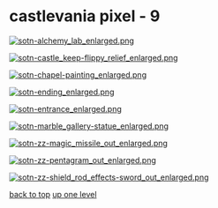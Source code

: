 # castlevania pixel - 9
[![sotn-alchemy_lab_enlarged.png](https://raw.githubusercontent.com/buckmanc/Wallpapers/main/mobile/castlevania%20pixel/sotn-alchemy_lab_enlarged.png "sotn-alchemy_lab_enlarged.png")](https://raw.githubusercontent.com/buckmanc/Wallpapers/main/mobile/castlevania%20pixel/sotn-alchemy_lab_enlarged.png)

[![sotn-castle_keep-flippy_relief_enlarged.png](https://raw.githubusercontent.com/buckmanc/Wallpapers/main/mobile/castlevania%20pixel/sotn-castle_keep-flippy_relief_enlarged.png "sotn-castle_keep-flippy_relief_enlarged.png")](https://raw.githubusercontent.com/buckmanc/Wallpapers/main/mobile/castlevania%20pixel/sotn-castle_keep-flippy_relief_enlarged.png)

[![sotn-chapel-painting_enlarged.png](https://raw.githubusercontent.com/buckmanc/Wallpapers/main/mobile/castlevania%20pixel/sotn-chapel-painting_enlarged.png "sotn-chapel-painting_enlarged.png")](https://raw.githubusercontent.com/buckmanc/Wallpapers/main/mobile/castlevania%20pixel/sotn-chapel-painting_enlarged.png)

[![sotn-ending_enlarged.png](https://raw.githubusercontent.com/buckmanc/Wallpapers/main/mobile/castlevania%20pixel/sotn-ending_enlarged.png "sotn-ending_enlarged.png")](https://raw.githubusercontent.com/buckmanc/Wallpapers/main/mobile/castlevania%20pixel/sotn-ending_enlarged.png)

[![sotn-entrance_enlarged.png](https://raw.githubusercontent.com/buckmanc/Wallpapers/main/mobile/castlevania%20pixel/sotn-entrance_enlarged.png "sotn-entrance_enlarged.png")](https://raw.githubusercontent.com/buckmanc/Wallpapers/main/mobile/castlevania%20pixel/sotn-entrance_enlarged.png)

[![sotn-marble_gallery-statue_enlarged.png](https://raw.githubusercontent.com/buckmanc/Wallpapers/main/mobile/castlevania%20pixel/sotn-marble_gallery-statue_enlarged.png "sotn-marble_gallery-statue_enlarged.png")](https://raw.githubusercontent.com/buckmanc/Wallpapers/main/mobile/castlevania%20pixel/sotn-marble_gallery-statue_enlarged.png)

[![sotn-zz-magic_missile_out_enlarged.png](https://raw.githubusercontent.com/buckmanc/Wallpapers/main/mobile/castlevania%20pixel/sotn-zz-magic_missile_out_enlarged.png "sotn-zz-magic_missile_out_enlarged.png")](https://raw.githubusercontent.com/buckmanc/Wallpapers/main/mobile/castlevania%20pixel/sotn-zz-magic_missile_out_enlarged.png)

[![sotn-zz-pentagram_out_enlarged.png](https://raw.githubusercontent.com/buckmanc/Wallpapers/main/mobile/castlevania%20pixel/sotn-zz-pentagram_out_enlarged.png "sotn-zz-pentagram_out_enlarged.png")](https://raw.githubusercontent.com/buckmanc/Wallpapers/main/mobile/castlevania%20pixel/sotn-zz-pentagram_out_enlarged.png)

[![sotn-zz-shield_rod_effects-sword_out_enlarged.png](https://raw.githubusercontent.com/buckmanc/Wallpapers/main/mobile/castlevania%20pixel/sotn-zz-shield_rod_effects-sword_out_enlarged.png "sotn-zz-shield_rod_effects-sword_out_enlarged.png")](https://raw.githubusercontent.com/buckmanc/Wallpapers/main/mobile/castlevania%20pixel/sotn-zz-shield_rod_effects-sword_out_enlarged.png)



[back to top](#)
[up one level](/mobile/README.MD)
